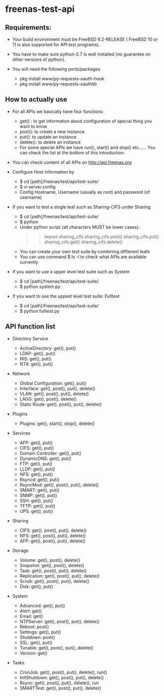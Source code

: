 freenas-test-api
================

## Requirements:

* Your build environment must be FreeBSD 9.2-RELEASE (
  FreeBSD 10 or 11 is also supported for API test programs).

* You have to make sure python-2.7 is well installed (no guarantee on other versions of python).

* You will need the following ports/packages
  * pkg install www/py-requests-oauth-hook 
  * pkg install www/py-requests-oauthlib

## How to actually use

* For all APIs we basically have four functions:
  * get() : to get information about configuration of special thing you want to know
  * post(): to create a new instance
  * put(): to update an instance
  * delete(): to delete an instance
  * For some special APIs we have run(), start() and stop() etc...... 
    You can check the list at the bottom of this introduction.

* You can check content of all APIs on http://api.freenas.org

* Configure Host information by
  * $ cd [path]/freenas/test/api/test-suite/
  * $ vi server.config
  * Config Hostname, Username (usually as root) and password (of username)

* If you want to test a single leaf such as Sharing-CIFS under Sharing
  * $ cd [path]/freenas/test/api/test-suite/
  * $ python
  * Under python script (all characters MUST be lower cases):
    >>import sharing_cifs
    >>sharing_cifs.post()
    >>sharing_cifs.put()
    >>sharing_cifs.get()
    >>sharing_cifs.delete()
  * You can create your own test suite by combining diffierent leafs
  * You can use command
    $ ls -l
    to check what APIs are available currently

* If you want to use a upper level test suite such as System
  * $ cd [path]/freenas/test/api/test-suite/
  * $ python system.py

* If you want to use the uppest level test suite: Fulltest
  * $ cd [path]/freenas/test/api/test-suite/
  * $ python fulltest.py 

## API function list

* Directory Service
  * ActiveDirectory: get(), put()
  * LDAP: get(), put()
  * NIS: get(), put()
  * NT4: get(), put()

* Network
  * Global Configuration: get(), put()
  * Interface: get(), post(), put(), delete()
  * VLAN: get(), post(), put(), delete()
  * LAGG: get(), post(), delete()
  * Static Route: get(), post(), put(), delete()

* Plugins
  * Plugins: get(), start(), stop(), delete()

* Services
  * AFP: get(), put()
  * CIFS: get(), put()
  * Domain Controller: get(), put()
  * DynamicDNS: get(), put()
  * FTP: get(), put()
  * LLDP: get(), put()
  * NFS: get(), put()
  * Rsyncd: get(), put()
  * RsyncMod: get(), post(), put(), delete()
  * SMART: get(), put()
  * SNMP: get(), put()
  * SSH: get(), put()
  * TFTP: get(), put()
  * UPS: get(), put()

* Sharing
  * CIFS: get(), post(), put(), delete()
  * NFS: get(), post(), put(), delete()
  * AFP: get(), post(), put(), delete()

* Storage
  * Volume: get(), post(), delete()
  * Snapshot: get(), post(), delete()
  * Task: get(), post(), put(), delete()
  * Replication: get(), post(), put(), delete()
  * Scrub: get(), post(), put(), delete()
  * Disk: get(), put()

* System
  * Advanced: get(), put()
  * Alert: get()
  * Email: get()
  * NTPServer: get(), post(), put(), delete()
  * Reboot: post()
  * Settings: get(), put()
  * Shutdown: post()
  * SSL: get(), put()
  * Tunable: get(), post(), put(), delete()
  * Version: get()

* Tasks
  * CronJob: get(), post(), put(), delete(), run()
  * InitShutdown: get(), post(), put(), delete()
  * Rsync: get(), post(), put(), delete(), run
  * SMARTTest: get(), post(), put(), delete()


